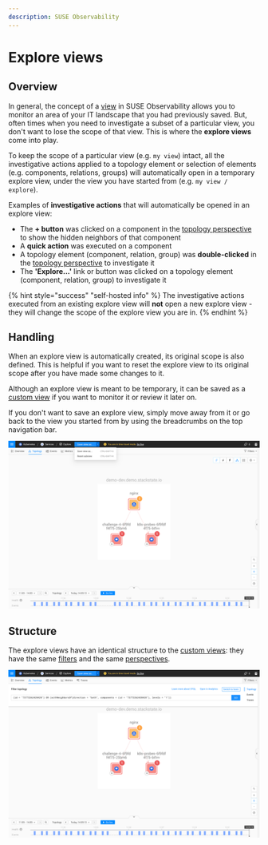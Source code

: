 ```yaml
---
description: SUSE Observability
---
```


# Explore views

## Overview

In general, the concept of a [view](k8s-view-structure.md) in SUSE Observability allows you to monitor an area of your IT landscape that you had previously saved. But, often times when you need to investigate a subset of a particular view, you don't want to lose the scope of that view. This is where the **explore views** come into play.

To keep the scope of a particular view (e.g. `my view`) intact, all the investigative actions applied to a topology element or selection of elements (e.g. components, relations, groups) will automatically open in a temporary explore view, under the view you have started from (e.g. `my view / explore`).

Examples of **investigative actions** that will automatically be opened in an explore view:
- The **+ button** was clicked on a component in the [topology perspective](k8s-topology-perspective.md) to show the hidden neighbors of that component
- A **quick action** was executed on a component
- A topology element (component, relation, group) was **double-clicked** in the [topology perspective](k8s-topology-perspective.md) to investigate it
- The **'Explore...'** link or button was clicked on a topology element (component, relation, group) to investigate it

{% hint style="success" "self-hosted info" %}
The investigative actions executed from an existing explore view will **not** open a new explore view - they will change the scope of the explore view you are in.
{% endhint %}


## Handling

When an explore view is automatically created, its original scope is also defined. This is helpful if you want to reset the explore view to its original scope after you have made some changes to it.

Although an explore view is meant to be temporary, it can be saved as a [custom view](k8s-custom-views.md) if you want to monitor it or review it later on.

If you don't want to save an explore view, simply move away from it or go back to the view you started from by using the breadcrumbs on the top navigation bar.


![Explore views](../../.gitbook/assets/k8s/k8s-explore-views.png)


## Structure

The explore views have an identical structure to the [custom views](k8s-custom-views.md): they have the same [filters](k8s-view-structure.md#filters) and the same [perspectives](k8s-view-structure.md#perspectives).

![Explore views structure](../../.gitbook/assets/k8s/k8s-explore-views-structure.png)

